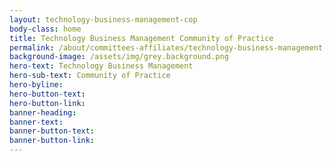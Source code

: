 ```yaml
---
layout: technology-business-management-cop
body-class: home
title: Technology Business Management Community of Practice
permalink: /about/committees-affiliates/technology-business-management-cop/
background-image: /assets/img/grey.background.png
hero-text: Technology Business Management 
hero-sub-text: Community of Practice
hero-byline:
hero-button-text: 
hero-button-link: 
banner-heading: 
banner-text: 
banner-button-text: 
banner-button-link: 
---
```

